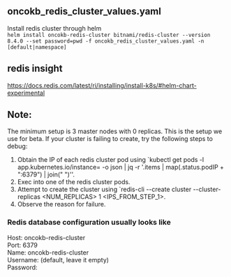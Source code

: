 ## oncokb_redis_cluster_values.yaml
Install redis cluster through helm  
`helm install oncokb-redis-cluster bitnami/redis-cluster --version 8.4.0 --set password=pwd -f oncokb_redis_cluster_values.yaml -n [default|namespace]`
## redis insight
https://docs.redis.com/latest/ri/installing/install-k8s/#helm-chart-experimental

## Note:

The minimum setup is 3 master nodes with 0 replicas. This is the setup we use for beta. If your cluster is failing to create, try the following steps to debug:

1. Obtain the IP of each redis cluster pod using `kubectl get pods -l app.kubernetes.io/instance=<your value here> -o json | jq -r '.items | map(.status.podIP + ":6379") | join(" ")''.
2. Exec into one of the redis cluster pods.
3. Attempt to create the cluster using `redis-cli --create cluster --cluster-replicas <NUM_REPLICAS> 1 <IPS_FROM_STEP_1>.
4. Observe the reason for failure. 

### Redis database configuration usually looks like
Host: oncokb-redis-cluster  
Port: 6379  
Name: oncokb-redis-cluster  
Username: (default, leave it empty)  
Password:   
